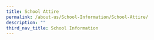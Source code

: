 ```yaml
---
title: School Attire
permalink: /about-us/School-Information/School-Attire/
description: ""
third_nav_title: School Information
---
```

